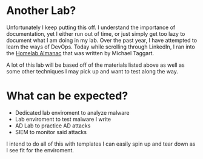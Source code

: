 # Another Lab? 
Unfortunately I keep putting this off. I understand the importance of documentation, yet I either run out of time, or just simply get too lazy to document what I am doing in my lab. Over the past year, I have attempted to learn the ways of DevOps. Today while scrolling through LinkedIn, I ran into the  [Homelab Almanac](https://taggartinstitute.org/p/the-homelab-almanac) that was written by Michael Taggart. 

A lot of this lab will be based off of the materials listed above as well as some other techniques I may pick up and want to test along the way.

# What can be expected? 
* Dedicated lab enviroment to analyze malware
* Lab enviroment to test malware I write 
* AD Lab to practice AD attacks
* SIEM to monitor said attacks


I intend to do all of this with templates I can easily spin up and tear down as I see fit for the enviroment. 
